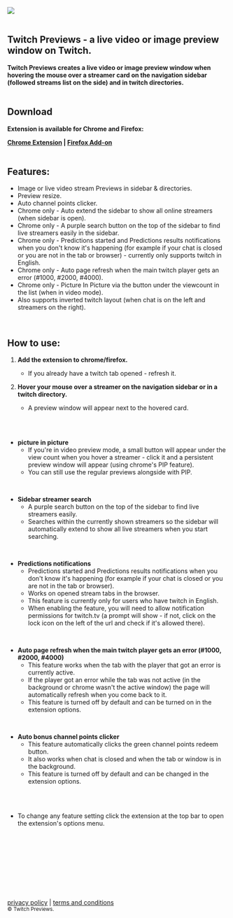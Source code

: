 ![](summ1gx.png)
<br/>
<br/>
## **Twitch Previews - a live video or image preview window on Twitch.**
                                                                                     
**Twitch Previews creates a live video or image preview window when hovering the mouse over a streamer card on the navigation sidebar (followed streams list on the side) and in twitch directories.**
<br/>
<br/>

## Download
**Extension is available for Chrome and Firefox:<br/>**

**[Chrome Extension](https://chrome.google.com/webstore/detail/twitch-previews/hpmbiinljekjjcjgijnlbmgcmoonclah/
) | [Firefox Add-on](https://addons.mozilla.org/en-US/firefox/addon/twitchpreviews/)**
<br/>
<br/>

## Features:
- Image or live video stream Previews in sidebar & directories.
- Preview resize.
- Auto channel points clicker.
- Chrome only - Auto extend the sidebar to show all online streamers (when sidebar is open).
- Chrome only - A purple search button on the top of the sidebar to find live streamers easily in the sidebar.
- Chrome only - Predictions started and Predictions results notifications when you don't know it's happening (for example if your chat is closed or you are not in the tab or browser) - currently only supports twitch in English.
- Chrome only - Auto page refresh when the main twitch player gets an error (#1000, #2000, #4000).
- Chrome only - Picture In Picture via the button under the viewcount in the list (when in video mode).
- Also supports inverted twitch layout (when chat is on the left and streamers on the right).
<br/>

## How to use:
1. **Add the extension to chrome/firefox.**
    - If you already have a twitch tab opened - refresh it.

2. **Hover your mouse over a streamer on the navigation sidebar or in a twitch directory.**
    - A preview window will appear next to the hovered card.
<br/>
<br/>

* **picture in picture**
    - If you're in video preview mode, a small button will appear under the view count when you hover a streamer - click it and a persistent preview window will appear (using chrome's PIP feature).
    - You can still use the regular previews alongside with PIP.
<br/>


* **Sidebar streamer search**
    - A purple search button on the top of the sidebar to find live streamers easily.
    - Searches within the currently shown streamers so the sidebar will automatically extend to show all live streamers when you start searching.
<br/>


* **Predictions notifications**
    - Predictions started and Predictions results notifications when you don't know it's happening (for example if your chat is closed or you are not in the tab or browser).
    - Works on opened stream tabs in the browser.
    - This feature is currently only for users who have twitch in English.
    - When enabling the feature, you will need to allow notification permissions for twitch.tv (a prompt will show - if not, click on the lock icon on the left of the url and check if it's allowed there).
<br/>


* **Auto page refresh when the main twitch player gets an error (#1000, #2000, #4000)**
    - This feature works when the tab with the player that got an error is currently active.
    - If the player got an error while the tab was not active (in the background or chrome wasn't the active window) the page will automatically refresh when you come back to it.
    - This feature is turned off by default and can be turned on in the extension options.
<br/>


* **Auto bonus channel points clicker**
    - This feature automatically clicks the green channel points redeem button.
    - It also works when chat is closed and when the tab or window is in the background.
    - This feature is turned off by default and can be changed in the extension options.



<br/>
<br/>

- To change any feature setting click the extension at the top bar to open the extension's options menu.
<br/>
<br/>
<br/>
<br/>
<br/>
<br/>
<br/>
<br/>

[privacy policy](https://sites.google.com/view/twitchpreviews-privacy-policy
) | [terms and conditions](https://sites.google.com/view/twitchpreviews-t-a-c/) 
<br/>
<sub>© Twitch Previews.</sub>